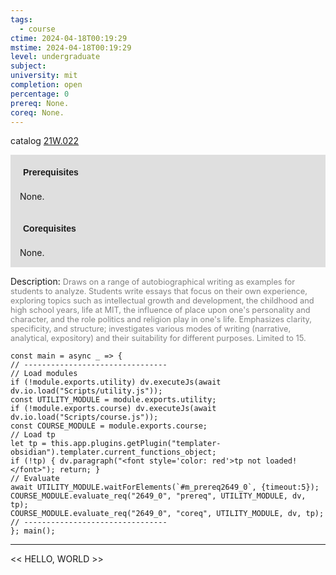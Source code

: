 ```yaml
---
tags:
  - course
ctime: 2024-04-18T00:19:29
mstime: 2024-04-18T00:19:29
level: undergraduate
subject: 
university: mit
completion: open
percentage: 0
prereq: None.
coreq: None.
---
```


catalog [21W.022](http://student.mit.edu/catalog/m21Wa.html#21W.022)

<span style="display: block; padding: 15px; background-color: rgb(100, 100, 100, 0.2);"><font id="m_prereq2649_0" style="display: block; font-family: Arial, sans-serif; font-weight: bold; padding: 5px">Prerequisites</font><br><span id="prereq2649_0">None.</span></span>
<span style="display: block; padding: 15px; background-color: rgb(100, 100, 100, 0.2);"><font id="m_coreq2649_0" style="display: block; font-family: Arial, sans-serif; font-weight: bold; padding: 5px">Corequisites</font><br><span id="coreq2649_0">None.</span></span>

<font style="">Description:</font>
<font style="color: grey; font-size: 0.8rem;">Draws on a range of autobiographical writing as examples for students to analyze. Students write essays that focus on their own experience, exploring topics such as intellectual growth and development, the childhood and high school years, life at MIT, the influence of place upon one's personality and character, and the role politics and religion play in one's life. Emphasizes clarity, specificity, and structure; investigates various modes of writing (narrative, analytical, expository) and their suitability for different purposes. Limited to 15.</font>

```dataviewjs
const main = async _ => {
// --------------------------------
// Load modules
if (!module.exports.utility) dv.executeJs(await dv.io.load("Scripts/utility.js"));
const UTILITY_MODULE = module.exports.utility;
if (!module.exports.course) dv.executeJs(await dv.io.load("Scripts/course.js"));
const COURSE_MODULE = module.exports.course;
// Load tp
let tp = this.app.plugins.getPlugin("templater-obsidian").templater.current_functions_object;
if (!tp) { dv.paragraph("<font style='color: red'>tp not loaded!</font>"); return; }
// Evaluate
await UTILITY_MODULE.waitForElements(`#m_prereq2649_0`, {timeout:5});
COURSE_MODULE.evaluate_req("2649_0", "prereq", UTILITY_MODULE, dv, tp);
COURSE_MODULE.evaluate_req("2649_0", "coreq", UTILITY_MODULE, dv, tp);
// --------------------------------
}; main();
```

---

<< HELLO, WORLD >>
